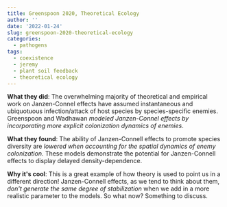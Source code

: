 ```yaml
---
title: Greenspoon 2020, Theoretical Ecology
author: ''
date: '2022-01-24'
slug: greenspoon-2020-theoretical-ecology
categories:
  - pathogens
tags:
  - coexistence
  - jeremy
  - plant soil feedback
  - theoretical ecology
---
```


__What they did__: The overwhelming majority of theoretical and empirical work on Janzen-Connel effects have assumed instantaneous and ubiquotuous infection/attack of host species by species-specific enemies. Greenspoon and Wadhawan _modeled Janzen-Connel effects by incorporating more explicit colonization dynamics of enemies_. 

__What they found__: The ability of Janzen-Connell effects to promote species diversity are _lowered when accounting for the spatial dynamics of enemy colonization_. These models demonstrate the potential for Janzen-Connell effects to display delayed density-dependence. 

__Why it's cool__: This is a great example of how theory is used to point us in a different direction! Janzen-Connell effects, as we tend to think about them, _don't generate the same degree of stabilization_ when we add in a more realistic parameter to the models. So what now? Something to discuss. 